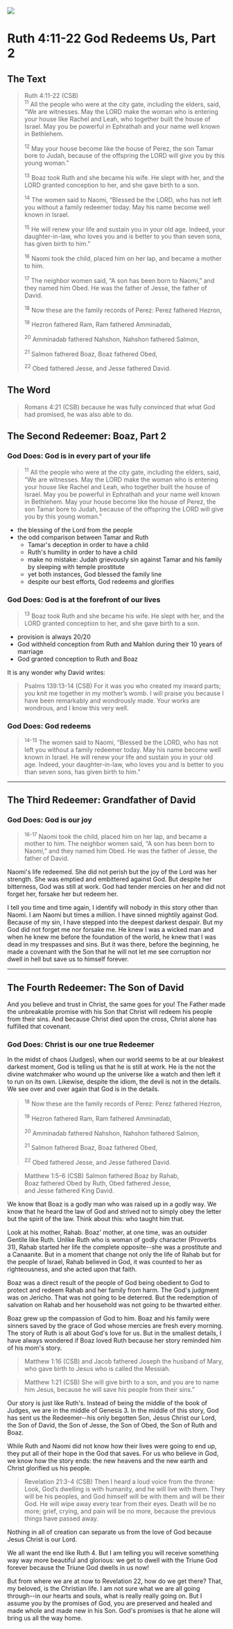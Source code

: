 <img class="intro-right" src="art-ruth-naomi.jpg">

# Ruth 4:11-22 God Redeems Us, Part 2

## The Text

>Ruth 4:11-22 (CSB)  
><sup>11</sup> All the people who were at the city gate, including the elders, said, “We are witnesses. May the LORD make the woman who is entering your house like Rachel and Leah, who together built the house of Israel. May you be powerful in Ephrathah and your name well known in Bethlehem.
>
><sup>12</sup> May your house become like the house of Perez, the son Tamar bore to Judah, because of the offspring the LORD will give you by this young woman.”
>
><sup>13</sup> Boaz took Ruth and she became his wife. He slept with her, and the LORD granted conception to her, and she gave birth to a son.
>
><sup>14</sup> The women said to Naomi, “Blessed be the LORD, who has not left you without a family redeemer today. May his name become well known in Israel.
>
><sup>15</sup> He will renew your life and sustain you in your old age. Indeed, your daughter-in-law, who loves you and is better to you than seven sons, has given birth to him.”
>
><sup>16</sup> Naomi took the child, placed him on her lap, and became a mother to him.
>
><sup>17</sup> The neighbor women said, “A son has been born to Naomi,” and they named him Obed. He was the father of Jesse, the father of David.
>
><sup>18</sup> Now these are the family records of Perez: Perez fathered Hezron,
>
><sup>19</sup> Hezron fathered Ram, Ram fathered Amminadab,
>
><sup>20</sup> Amminadab fathered Nahshon, Nahshon fathered Salmon,
>
><sup>21</sup> Salmon fathered Boaz, Boaz fathered Obed,
>
><sup>22</sup> Obed fathered Jesse, and Jesse fathered David.

## The Word

>Romans 4:21 (CSB) because he was fully convinced that what God had promised, he was also able to do.

## The Second Redeemer: Boaz, Part 2

### God Does: God is in every part of your life

><sup>11</sup> All the people who were at the city gate, including the elders, said, “We are witnesses. May the LORD make the woman who is entering your house like Rachel and Leah, who together built the house of Israel. May you be powerful in Ephrathah and your name well known in Bethlehem. May your house become like the house of Perez, the son Tamar bore to Judah, because of the offspring the LORD will give you by this young woman.”

- the blessing of the Lord from the people
- the odd comparison between Tamar and Ruth
  - Tamar's deception in order to have a child
  - Ruth's humility in order to have a child
  - make no mistake: Judah grievously sin against Tamar and his family by sleeping with temple prostitute
  - yet both instances, God blessed the family line
  - despite our best efforts, God redeems and glorifies

### God Does: God is at the forefront of our lives

><sup>13</sup> Boaz took Ruth and she became his wife. He slept with her, and the LORD granted conception to her, and she gave birth to a son.

- provision is always 20/20
- God withheld conception from Ruth and Mahlon during their 10 years of marriage
- God granted conception to Ruth and Boaz

It is any wonder why David writes:

>Psalms 139:13-14 (CSB) For it was you who created my inward parts; you knit me together in my mother’s womb. I will praise you because I have been remarkably and wondrously made. Your works are wondrous, and I know this very well.

### God Does: God redeems

><sup>14-15</sup> The women said to Naomi, “Blessed be the LORD, who has not left you without a family redeemer today. May his name become well known in Israel. He will renew your life and sustain you in your old age. Indeed, your daughter-in-law, who loves you and is better to you than seven sons, has given birth to him.”

<hr style="clear:both;">

## The Third Redeemer: Grandfather of David

### God Does: God is our joy

><sup>16-17</sup> Naomi took the child, placed him on her lap, and became a mother to him. The neighbor women said, “A son has been born to Naomi,” and they named him Obed. He was the father of Jesse, the father of David.

Naomi's life redeemed. She did not perish but the joy of the Lord was her strength. She was emptied and embittered against God. But despite her bitterness, God was still at work. God had tender mercies on her and did not forget her, forsake her but redeem her.

I tell you time and time again, I identify will nobody in this story other than Naomi. I am Naomi but times a million. I have sinned mightily against God. Because of my sin, I have stepped into the deepest darkest despair. But my God did not forget me nor forsake me. He knew I was a wicked man and when he knew me before the foundation of the world, he knew that I was dead in my trespasses and sins. But it was there, before the beginning, he made a covenant with the Son that he will not let me see corruption nor dwell in hell but save us to himself forever.

<hr style="clear:both;">

## The Fourth Redeemer: The Son of David

And you believe and trust in Christ, the same goes for you! The Father made the unbreakable promise with his Son that Christ will redeem his people from their sins. And because Christ died upon the cross, Christ alone has fulfilled that covenant.

### God Does: Christ is our one true Redeemer

In the midst of chaos (Judges), when our world seems to be at our bleakest darkest moment, God is telling us that he is still at work. He is the not the divine watchmaker who wound up the universe like a watch and then left it to run on its own. Likewise, despite the idiom, the devil is not in the details. We see over and over again that God is in the details.

><sup>18</sup> Now these are the family records of Perez: Perez fathered Hezron,
>
><sup>19</sup> Hezron fathered Ram, Ram fathered Amminadab,
>
><sup>20</sup> Amminadab fathered Nahshon, Nahshon fathered Salmon,
>
><sup>21</sup> Salmon fathered Boaz, Boaz fathered Obed,
>
><sup>22</sup> Obed fathered Jesse, and Jesse fathered David.

>Matthew 1:5-6 (CSB) Salmon fathered Boaz by Rahab,  
>Boaz fathered Obed by Ruth,
>Obed fathered Jesse,  
>and Jesse fathered King David.

We know that Boaz is a godly man who was raised up in a godly way. We know that he heard the law of God and strived not to simply obey the letter but the spirit of the law. Think about this: who taught him that.

Look at his mother, Rahab. Boaz' mother, at one time, was an outsider Gentile like Ruth. Unlike Ruth who is woman of godly character (Proverbs 31), Rahab started her life the complete opposite--she was a prostitute and a Canaanite. But in a moment that change not only the life of Rahab but for the people of Israel, Rahab believed in God, it was counted to her as righteousness, and she acted upon that faith.

Boaz was a direct result of the people of God being obedient to God to protect and redeem Rahab and her family from harm. The God's judgment was on Jericho. That was not going to be deterred. But the redemption of salvation on Rahab and her household was not going to be thwarted either.

Boaz grew up the compassion of God to him. Boaz and his family were sinners saved by the grace of God whose mercies are fresh every morning. The story of Ruth is all about God's love for us. But in the smallest details, I have always wondered if Boaz loved Ruth because her story reminded him of his mom's story.

>Matthew 1:16 (CSB) and Jacob fathered Joseph the husband of Mary, who gave birth to Jesus who is called the Messiah.

>Matthew 1:21 (CSB) She will give birth to a son, and you are to name him Jesus, because he will save his people from their sins.”

Our story is just like Ruth's. Instead of being the middle of the book of Judges, we are in the middle of Genesis 3. In the middle of this story, God has sent us the Redeemer--his only begotten Son, Jesus Christ our Lord, the Son of David, the Son of Jesse, the Son of Obed, the Son of Ruth and Boaz.

While Ruth and Naomi did not know how their lives were going to end up, they put all of their hope in the God that saves. For us who believe in God, we know how the story ends: the new heavens and the new earth and Christ glorified us his people.

>Revelation 21:3-4 (CSB) Then I heard a loud voice from the throne: Look, God’s dwelling is with humanity, and he will live with them. They will be his peoples, and God himself will be with them and will be their God. He will wipe away every tear from their eyes. Death will be no more; grief, crying, and pain will be no more, because the previous things have passed away.

Nothing in all of creation can separate us from the love of God because Jesus Christ is our Lord.

We all want the end like Ruth 4. But I am telling you will receive something way way more beautiful and glorious: we get to dwell with the Triune God forever because the Triune God dwells in us now!

But from where we are at now to Revelation 22, how do we get there? That, my beloved, is the Christian life. I am not sure what we are all going through--in our hearts and souls, what is really really going on. But I assume you by the promises of God, you are preserved and healed and made whole and made new in his Son. God's promises is that he alone will bring us all the way home. 
